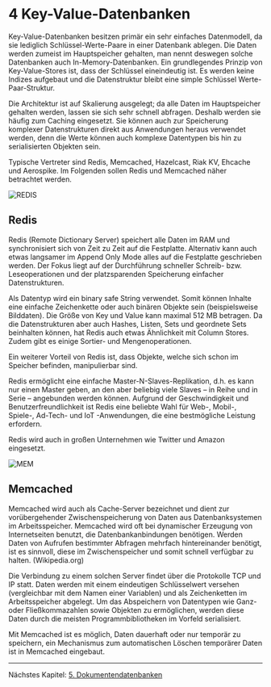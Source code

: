 # 4 Key-Value-Datenbanken

Key-Value-Datenbanken besitzen primär ein sehr einfaches Datenmodell, da sie lediglich Schlüssel-Werte-Paare in einer Datenbank ablegen. Die Daten werden zumeist im Hauptspeicher gehalten, man nennt deswegen solche Datenbanken auch In-Memory-Datenbanken. Ein grundlegendes Prinzip von Key-Value-Stores ist, dass der Schlüssel eineindeutig ist. Es werden keine Indizes aufgebaut und die Datenstruktur bleibt eine simple Schlüssel Werte-Paar-Struktur.

Die Architektur ist auf Skalierung ausgelegt; da alle Daten im Hauptspeicher gehalten werden, lassen sie sich sehr schnell abfragen. Deshalb werden sie häufig zum Caching eingesetzt. Sie können auch zur Speicherung komplexer Datenstrukturen direkt aus Anwendungen heraus verwendet werden, denn die Werte können auch komplexe Datentypen bis hin zu serialisierten Objekten sein.

Typische Vertreter sind Redis, Memcached, Hazelcast, Riak KV, Ehcache und Aerospike. Im Folgenden sollen Redis und Memcached näher betrachtet werden.



![][img-redis]  

## Redis

Redis (Remote Dictionary Server) speichert alle Daten im RAM und synchronisiert sich von Zeit zu Zeit auf die Festplatte. Alternativ kann auch etwas langsamer im Append Only Mode alles auf die Festplatte geschrieben werden. Der Fokus liegt auf der Durchführung schneller Schreib- bzw. Leseoperationen und der platzsparenden Speicherung einfacher Datenstrukturen.

Als Datentyp wird ein binary safe String verwendet. Somit können Inhalte eine einfache Zeichenkette oder auch binären Objekte sein (beispielsweise Bilddaten). Die Größe von Key und Value kann maximal 512 MB betragen. Da die Datenstrukturen aber auch Hashes, Listen, Sets und geordnete Sets beinhalten können, hat Redis auch etwas Ähnlichkeit mit Column Stores. Zudem gibt es einige Sortier- und Mengenoperationen. 

Ein weiterer Vorteil von Redis ist, dass Objekte, welche sich schon im Speicher befinden, manipulierbar sind.

Redis ermöglicht eine einfache Master-N-Slaves-Replikation, d.h. es kann nur einen Master geben, an den aber beliebig viele Slaves – in Reihe und in Serie – angebunden werden können. Aufgrund der Geschwindigkeit und Benutzerfreundlichkeit ist Redis eine beliebte Wahl für Web-, Mobil-, Spiele-, Ad-Tech- und IoT -Anwendungen, die eine bestmögliche Leistung erfordern.

Redis wird auch in großen Unternehmen wie Twitter und Amazon eingesetzt.


![][img-mem]  

## Memcached

Memcached wird auch als Cache-Server bezeichnet und dient zur vorübergehender Zwischenspeicherung von Daten aus Datenbanksystemen im Arbeitsspeicher. Memcached wird oft bei dynamischer Erzeugung von Internetseiten benutzt, die Datenbankanbindungen benötigen. Werden Daten von Aufrufen bestimmter Abfragen mehrfach hintereinander benötigt, ist es sinnvoll, diese im Zwischenspeicher und somit schnell verfügbar zu halten.
 (Wikipedia.org)

Die Verbindung zu einem solchen Server findet über die Protokolle TCP und IP statt. Daten werden mit einem eindeutigen Schlüsselwert versehen (vergleichbar mit dem Namen einer Variablen) und als Zeichenketten im Arbeitsspeicher abgelegt. Um das Abspeichern von Datentypen wie Ganz- oder Fließkommazahlen sowie Objekten zu ermöglichen, werden diese Daten durch die meisten Programmbibliotheken im Vorfeld serialisiert.

Mit Memcached ist es möglich, Daten dauerhaft oder nur temporär zu speichern, ein Mechanismus zum automatischen Löschen temporärer Daten ist in Memcached eingebaut.




***

Nächstes Kapitel: [5. Dokumentendatenbanken][kap5]  

[kap5]:             ./5_dokumenten_db.md "Dokumentendatenbanken"

[img-redis]:      ./img/redis.png "REDIS"
[img-mem]:      ./img/mem.png "MEM"

